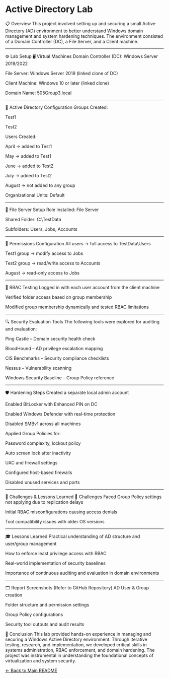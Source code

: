 
# Active Directory Lab

📋 Overview
This project involved setting up and securing a small Active Directory (AD) environment to better understand Windows domain management and system hardening techniques. The environment consisted of a Domain Controller (DC), a File Server, and a Client machine.

---

⚙️ Lab Setup
🖥️ Virtual Machines
Domain Controller (DC): Windows Server 2019/2022

File Server: Windows Server 2019 (linked clone of DC)

Client Machine: Windows 10 or later (linked clone)

Domain Name: 505Group3.local

---

🧱 Active Directory Configuration
Groups Created:

Test1

Test2

Users Created:

April → added to Test1

May → added to Test1

June → added to Test2

July → added to Test2

August → not added to any group

Organizational Units: Default

---

📁 File Server Setup
Role Installed: File Server

Shared Folder: C:\TestData

Subfolders: Users, Jobs, Accounts

---

🔐 Permissions Configuration
All users → full access to TestData\Users

Test1 group → modify access to Jobs

Test2 group → read/write access to Accounts

August → read-only access to Jobs

---

🧪 RBAC Testing
Logged in with each user account from the client machine

Verified folder access based on group membership

Modified group membership dynamically and tested RBAC limitations

---

🔍 Security Evaluation Tools
The following tools were explored for auditing and evaluation:

Ping Castle – Domain security health check

BloodHound – AD privilege escalation mapping

CIS Benchmarks – Security compliance checklists

Nessus – Vulnerability scanning

Windows Security Baseline – Group Policy reference

---

🛡️ Hardening Steps
Created a separate local admin account

Enabled BitLocker with Enhanced PIN on DC

Enabled Windows Defender with real-time protection

Disabled SMBv1 across all machines

Applied Group Policies for:

Password complexity, lockout policy

Auto screen lock after inactivity

UAC and firewall settings

Configured host-based firewalls

Disabled unused services and ports

---

🧾 Challenges & Lessons Learned
🔧 Challenges Faced
Group Policy settings not applying due to replication delays

Initial RBAC misconfigurations causing access denials

Tool compatibility issues with older OS versions

---

🎓 Lessons Learned
Practical understanding of AD structure and user/group management

How to enforce least privilege access with RBAC

Real-world implementation of security baselines

Importance of continuous auditing and evaluation in domain environments

---

🗂️ Report Screenshots (Refer to GitHub Repository)
AD User & Group creation

Folder structure and permission settings

Group Policy configurations

Security tool outputs and audit results

📌 Conclusion
This lab provided hands-on experience in managing and securing a Windows Active Directory environment. Through iterative testing, research, and implementation, we developed critical skills in systems administration, RBAC enforcement, and domain hardening. The project was instrumental in understanding the foundational concepts of virtualization and system security.



[← Back to Main README](https://github.com/mmransem09/README.md)
